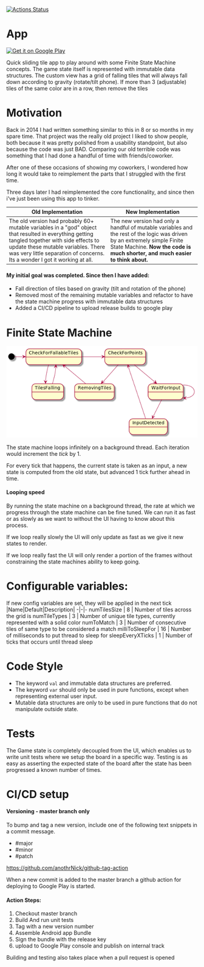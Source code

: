 [![Actions Status](https://github.com/huntj88/TileGame/workflows/Deploy/badge.svg)](https://github.com/huntj88/TileGame/actions)

# App 
<a href="https://play.google.com/store/apps/details?id=me.jameshunt.tilegame"><img alt="Get it on Google Play" src="https://play.google.com/intl/en_us/badges/images/generic/en-play-badge.png" height=60px /></a>

Quick sliding tile app to play around with some Finite State Machine concepts. 
The game state itself is represented with immutable data structures.
The custom view has a grid of falling tiles that will always fall down according to gravity (rotate/tilt phone).
If more than 3 (adjustable) tiles of the same color are in a row, then remove the tiles

# Motivation
Back in 2014 I had written something similar to this in 8 or so months in my spare time. 
That project was the really old project I liked to show people, both because it was pretty polished 
from a usability standpoint, but also because the code was just BAD. Comparing our old terrible code 
was something that I had done a handful of time with friends/coworker.

After one of these occasions of showing my coworkers, I wondered how long it would take to reimplement the 
parts that I struggled with the first time. 

Three days later I had reimplemented the core functionality, and since then i've just been using this app to tinker.

<table>
  <thead>
    <th>Old Implementation</th>
    <th>New Implementation</th>
  </thead>
  <tr>
    <td>
        The old version had probably 60+ mutable variables in a "god" object that resulted in everything 
        getting tangled together with side effects to update these mutable variables. 
        There was very little separation of concerns. Its a wonder I got it working at all.
    </td>
    <td>
        The new version had only a handful of mutable variables and the rest of the logic was driven by an 
        extremely simple Finite State Machine. <b>Now the code is much shorter, and much easier to think about.</b>
    </td>
  </tr>
</table>

#### My initial goal was completed. Since then I have added:
- Fall direction of tiles based on gravity (tilt and rotation of the phone)
- Removed most of the remaining mutable variables and refactor to have the state machine progress with 
  immutable data structures
- Added a CI/CD pipeline to upload release builds to google play

# Finite State Machine
![StateMachine diagram for game state](statemachine.png)

The state machine loops infinitely on a background thread. Each iteration would increment the *tick* by 1.

For every tick that happens, the current state is taken as an input,
a new state is computed from the old state, but advanced 1 tick further ahead in time.

#### Looping speed
By running the state machine on a background thread, the rate at which we progress through the 
state machine can be fine tuned. We can run it as fast or as slowly as we want to without the UI having to know about this process.

If we loop really slowly the UI will only update as fast as we give it new states to render.

If we loop really fast the UI will only render a portion of the frames without constraining the state machines ability to keep going.

# Configurable variables:
If new config variables are set, they will be applied in the next tick 
|Name|Default|Description|
-|-|-
numTilesSize | 8 | Number of tiles across the grid is
numTileTypes | 3 | Number of unique tile types, currently represented with a solid color
numToMatch | 3 | Number of consecutive tiles of same type to be considered a match
milliToSleepFor | 16 | Number of milliseconds to put thread to sleep for
sleepEveryXTicks | 1 | Number of ticks that occurs until thread sleep

# Code Style
- The keyword `val` and immutable data structures are preferred.
- The keyword `var` should only be used in pure functions, except when representing external user input.
- Mutable data structures are only to be used in pure functions that do not manipulate outside state.

# Tests
The Game state is completely decoupled from the UI, which enables us to write unit tests where we 
setup the board in a specific way. Testing is as easy as asserting the expected state of the board 
after the state has been progressed a known number of times.

# CI/CD setup
#### Versioning - master branch only
To bump and tag a new version, include one of the following text snippets in a commit message.
- #major
- #minor
- #patch

https://github.com/anothrNick/github-tag-action

When a new commit is added to the master branch a github action for deploying to Google Play is started.
#### Action Steps:
1. Checkout master branch
2. Build And run unit tests
3. Tag with a new version number
4. Assemble Android app Bundle
5. Sign the bundle with the release key
6. upload to Google Play console and publish on internal track

Building and testing also takes place when a pull request is opened
